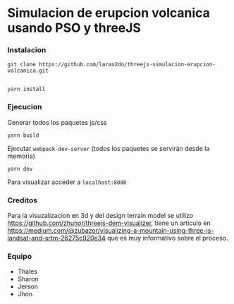 # Simulacion de erupcion volcanica usando PSO y threeJS



### Instalacion 

```
git clone https://github.com/larax2do/threejs-simulacion-erupcion-volcanica.git


yarn install
```
### Ejecucion

Generar todos los paquetes js/css

```
yarn build
```

Ejecutar `webpack-dev-server` (todos los paquetes se servirán desde la memoria)

```
yarn dev
```

Para visualizar acceder a `localhost:8080`

### Creditos

Para la visuzalizacion en 3d y del design terrain model se utilizo https://github.com/zhunor/threejs-dem-visualizer, tiene un articulo en https://medium.com/@zubazor/visualizing-a-mountain-using-three-js-landsat-and-srtm-26275c920e34 que es muy informativo sobre el proceso.

### Equipo

* Thales
* Sharon
* Jerson
* Jhon
